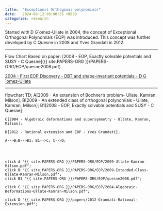 ```yaml
---
title:  "Exceptional Orthogonal polynomials"
date:   2024-08-12 00:00:35 +0530
categories: research
---
```


Started with D G´omez-Ullate in 2004, the concept of Exceptional Orthogonal Polynomials (EOP) was introduced. This concept was further developed by C Quesne in 2008 and Yves Grandati in 2012.


---
Flow Chart Based on paper: [2008 - EOP, Exactly solvable potentials and SUSY - C Quesne]({{ site.PAPERS-ORG }}/PAPERS-ORG/EOP/quesne2008.pdf)

[2004 - First EOP Discovery - DBT and shape-invariant potentials - D G´omez-Ullate](https://arxiv.org/pdf/quant-ph/0308062)

---

<div class="mermaid">
flowchart TD;
    A[2009 - An extension of Bochner’s problem- Ullate, Kamran, Milson];
    B[2009 - An extended class of orthogonal polynomials - Ullate, Kamran, Milson];
    B1[2008 - EOP, Exactly solvable potentials and SUSY - C Quesne]
    
    C[2004 - Algebraic deformations and supersymmetry - Ullate, Kamran, Milson];

    D[2012 - Rational extension and EOP - Yves Grandati];

    A-->B;B-->B1; B1-->C; C-->D;




    click A "{{ site.PAPERS-ORG }}/PAPERS-ORG/EOP/2009-Ullate-Kamran-Milson.pdf";
    click B "{{ site.PAPERS-ORG }}/PAPERS-ORG/EOP/2009-Extended-Class-Ullate-Kamran-Milson.pdf";
    click B1 "{{ site.PAPERS-ORG }}/PAPERS-ORG/EOP/quesne2008.pdf";

    click C "{{ site.PAPERS-ORG }}/PAPERS-ORG/EOP/2004-Algebraic-Deformations-Ullate-Kamran-Milson.pdf";

    click D "{{ site.PAPERS-ORG }}/papers/2012-Grandati-Rational-Extension.pdf";
</div>



